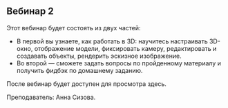 ## Вебинар 2

Этот вебинар будет состоять из двух частей:

* В первой вы узнаете, как работать в 3D: научитесь настраивать 3D-окно, отображение модели, фиксировать камеру, редактировать и создавать объекты, рендерить эскизное изображение.
* Во второй — сможете задать вопросы по пройденному материалу и получить фидбэк по домашнему заданию.

После вебинар будет доступен для просмотра здесь.

Преподаватель: Анна Сизова.
